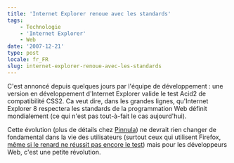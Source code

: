 ```yaml
---
title: 'Internet Explorer renoue avec les standards'
tags:
    - Technologie
    - 'Internet Explorer'
    - Web
date: '2007-12-21'
type: post
locale: fr_FR
slug: internet-explorer-renoue-avec-les-standards
---
```


C'est annonc&#233; depuis quelques jours par l'&#233;quipe de d&#233;veloppement&nbsp;: une version en d&#233;veloppement d'Internet Explorer valide le test Acid2 de compatibilit&#233; CSS2\. Ca veut dire, dans les grandes lignes, qu'Internet Explorer 8 respectera les standards de la programmation Web d&#233;finit mondialement (ce qui n'est pas tout-&#224;-fait le cas aujourd'hui). </p>

Cette &#233;volution (plus de d&#233;tails chez [Pinnula](http://www.pinnula.fr/news/01076-internet-explorer-8-passe-avec-succes-le-test-acid2/fr/)) ne devrait rien changer de fondamental dans la vie des utilisateurs (surtout ceux qui utilisent Firefox, [m&#234;me si le renard ne r&#233;ussit pas encore le test](http://blogs.developpeur.org/raptorxp/archive/2007/12/20/internet-explorer-8-0-respectera-les-standards-mieux-que-firefox.aspx)) mais pour les d&#233;veloppeurs Web, c'est une petite r&#233;volution.
